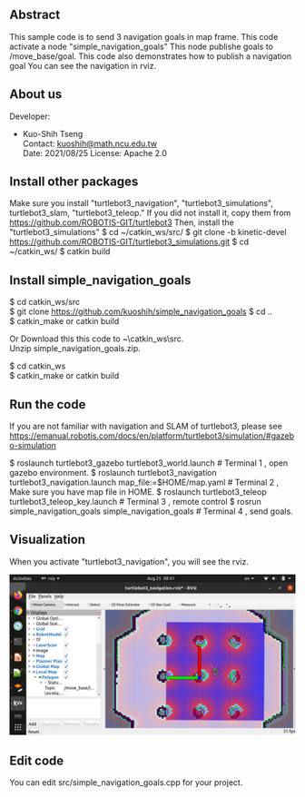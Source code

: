 
## Abstract
This sample code is to send 3 navigation goals in map frame.
This code activate a node "simple_navigation_goals" 
This node publishe goals to /move_base/goal. 
This code also demonstrates how to publish a navigation goal
You can see the navigation in rviz.

## About us

Developer:   
* Kuo-Shih Tseng   
Contact: kuoshih@math.ncu.edu.tw   
Date: 2021/08/25 
License: Apache 2.0  

## Install other packages
Make sure you install "turtlebot3_navigation", "turtlebot3_simulations", turtlebot3_slam, "turtlebot3_teleop."
If you did not install it, copy them from https://github.com/ROBOTIS-GIT/turtlebot3
Then, install the "turtlebot3_simulations"
$ cd ~/catkin_ws/src/
$ git clone -b kinetic-devel https://github.com/ROBOTIS-GIT/turtlebot3_simulations.git
$ cd ~/catkin_ws/
$ catkin build

## Install simple_navigation_goals
$ cd catkin_ws/src  
$ git clone https://github.com/kuoshih/simple_navigation_goals
$ cd ..  
$ catkin_make or catkin build

Or Download this this code to ~\catkin_ws\src.   
Unzip simple_navigation_goals.zip.
  
$ cd catkin_ws  
$ catkin_make or catkin build 

## Run the code   
If you are not familiar with navigation and SLAM of turtlebot3,
please see https://emanual.robotis.com/docs/en/platform/turtlebot3/simulation/#gazebo-simulation
 
$ roslaunch turtlebot3_gazebo turtlebot3_world.launch  # Terminal 1 , open gazebo environment. 
$ roslaunch turtlebot3_navigation turtlebot3_navigation.launch map_file:=$HOME/map.yaml #  Terminal 2 ,  Make sure you have map file in HOME.
$ roslaunch turtlebot3_teleop turtlebot3_teleop_key.launch # Terminal 3 , remote control 
$ rosrun simple_navigation_goals simple_navigation_goals # Terminal 4 , send goals.

## Visualization
When you activate "turtlebot3_navigation", you will see the rviz.
 

![alt text](https://github.com/kuoshih/simple_navigation_goals/blob/main/document/rviz.png)  

## Edit code  
You can edit src/simple_navigation_goals.cpp for your project.

